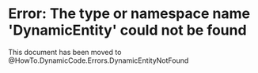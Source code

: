 # Error: The type or namespace name 'DynamicEntity' could not be found 

This document has been moved to @HowTo.DynamicCode.Errors.DynamicEntityNotFound